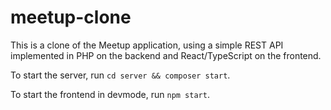 # meetup-clone

This is a clone of the Meetup application, using a simple REST API implemented in PHP on the backend and React/TypeScript on the frontend.

To start the server, run `cd server && composer start`.

To start the frontend in devmode, run `npm start`.